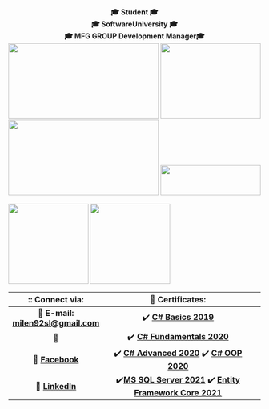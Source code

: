<!-- Top text and gifs -->
<p align="center">
   <b>🎓 Student 🎓<br>🎓 SoftwareUniversity 🎓<br>🎓 MFG GROUP Development Manager🎓
   <br>
   
   <img width="300" height="150" src="https://media.giphy.com/media/10zxDv7Hv5RF9C/giphy.gif">
   <img width="200" height="150" src="https://media.giphy.com/media/du3J3cXyzhj75IOgvA/giphy.gif">
   <img width="300" height="150" src="https://media.giphy.com/media/10zxDv7Hv5RF9C/giphy.gif">
   <img width="200" height="60" src="https://visitor-badge.glitch.me/badge?page_id=milen92sl">

</p>

<!-- Statistics -->
<div>
  <img height="160" align="left" src="https://github-readme-stats.vercel.app/api?username=milen92sl&count_public=true&true&hide=issues&show_icons=true" />
  <img height="160" src="https://github-readme-stats.vercel.app/api/top-langs/?username=milen92sl&layout=compact" />
</div>

<!-- Table of content -->

| :<i class="em em-vibration_mode" aria-role="presentation" aria-label="VIBRATION MODE"></i>: Connect via: | :scroll: Certificates: | |
| :-: | :-: | :-: |
| :e-mail: **E-mail:**<br/>**milen92sl@gmail.com**| :heavy_check_mark: [**C# Basics 2019**](https://softuni.bg/certificates/details/74121/7b4ee2b9) |
| 🥇| :heavy_check_mark: [**C# Fundamentals 2020**](https://softuni.bg/certificates/details/97193/cf8c04fd)|
| :blue_book: [**Facebook**](https://www.facebook.com/tyzara92/)| :heavy_check_mark: [**C# Advanced 2020**](https://softuni.bg/certificates/details/86634/f04ccd31) :heavy_check_mark: [**C# OOP 2020**](https://softuni.bg/certificates/details/105518/c62bc584)|
| 💼 [**LinkedIn**](https://www.linkedin.com/in/milen-ivanov-648b04184/)| :heavy_check_mark:[**MS SQL Server 2021**](https://softuni.bg/certificates/details/97896/3e2b77a7) :heavy_check_mark: [**Entity Framework Core 2021**](https://softuni.bg/certificates/details/102571/dcabd6bf)
